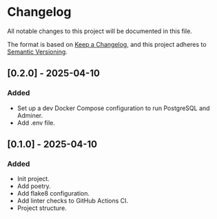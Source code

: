 # Changelog

All notable changes to this project will be documented in this file.

The format is based on [Keep a Changelog](https://keepachangelog.com/en/1.1.0/),
and this project adheres to [Semantic Versioning](https://semver.org/spec/v2.0.0.html).

## [0.2.0] - 2025-04-10

### Added

- Set up a dev Docker Compose configuration to run PostgreSQL and Adminer.
- Add .env file.

## [0.1.0] - 2025-04-10

### Added

- Init project.
- Add poetry.
- Add flake8 configuration.
- Add linter checks to GitHub Actions CI.
- Project structure.
